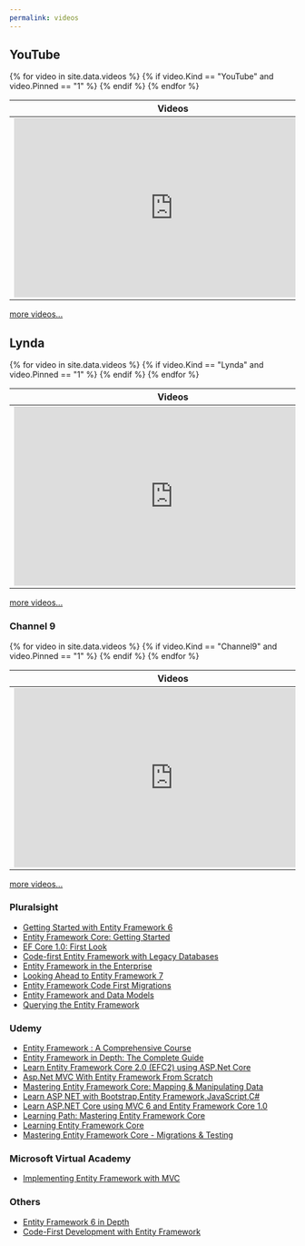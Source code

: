 ```yaml
---
permalink: videos
---
```

<h2>YouTube</h2>
<table>
	<thead>
		<tr>
			<th>Videos</th>
			<th>Description</th>
		</tr>
	</thead>
	<tbody>
{% for video in site.data.videos %}
	{% if video.Kind == "YouTube" and video.Pinned == "1" %}
		<tr>
			<td>
				<iframe width="560" height="315" src="https://www.youtube.com/embed/{{ video.ID }}" frameborder="0" allow="autoplay; encrypted-media" allowfullscreen></iframe>
			</td>
			<td>
				<h3>{{ video.Title }}</h3>
				{{ video.Description }}
			</td>
		</tr>
	{% endif %}
{% endfor %}		
	</tbody>
</table>

<a href="{{ site.github.url }}/youtube-videos">more videos...</a>

<h2>Lynda</h2>
<table>
	<thead>
		<tr>
			<th>Videos</th>
			<th>Description</th>
		</tr>
	</thead>
	<tbody>
{% for video in site.data.videos %}
	{% if video.Kind == "Lynda"  and video.Pinned == "1" %}
		<tr>
			<td>
				<iframe width='560' height='315' src='https://www.lynda.com/player/embed/{{ video.ID }}?fs=3&w=560&h=315&ps=paused&utm_medium=referral&utm_source=embed+video&utm_campaign=ldc-website&utm_content=vid-{{ video.ID }}' mozallowfullscreen='true' webkitallowfullscreen='true' allowfullscreen='true' frameborder='0'></iframe>
			</td>
			<td>
				<h3>{{ video.Title }}</h3>
				{{ video.Description }}
			</td>
		</tr>
	{% endif %}
{% endfor %}		
	</tbody>
</table>

<a href="{{ site.github.url }}/lynda-videos">more videos...</a>

<h3>Channel 9</h3>
<table>
	<thead>
		<tr>
			<th>Videos</th>
			<th>Description</th>
		</tr>
	</thead>
	<tbody>
{% for video in site.data.videos %}
	{% if video.Kind == "Channel9" and video.Pinned == "1" %}
		<tr>
			<td>
                <iframe width='560' height='315' src="https://channel9.msdn.com/{{ video.ID }}/player?format=smooth" mozallowfullscreen='true' webkitallowfullscreen='true' allowFullScreen frameBorder="0"></iframe>
			</td>
			<td>
				<h3>{{ video.Title }}</h3>
				{{ video.Description }}
			</td>
		</tr>
	{% endif %}
{% endfor %}		
	</tbody>
</table>

<a href="{{ site.github.url }}/channel9-videos">more videos...</a>

<h3>Pluralsight</h3>
<ul>
	<li><a href="https://app.pluralsight.com/library/courses/entity-framework-6-getting-started/table-of-contents">Getting Started with Entity Framework 6</a></li>
    <li><a href="https://app.pluralsight.com/library/courses/entity-framework-core-getting-started/table-of-contents">Entity Framework Core: Getting Started</a></li>
    <li><a href="https://app.pluralsight.com/library/courses/play-by-play-ef-core-1-0-first-look-julie-lerman/table-of-contents">EF Core 1.0: First Look</a></li>
    <li><a href="https://app.pluralsight.com/library/courses/code-first-entity-framework-legacy-databases/table-of-contents">Code-first Entity Framework with Legacy Databases</a></li>
    <li><a href="https://app.pluralsight.com/library/courses/entity-framework-enterprise-update/table-of-contents">Entity Framework in the Enterprise</a></li>
    <li><a href="https://app.pluralsight.com/library/courses/entity-framework-7-looking-ahead/table-of-contents">Looking Ahead to Entity Framework 7</a></li>
    <li><a href="https://app.pluralsight.com/library/courses/efmigrations/table-of-contents">Entity Framework Code First Migrations</a></li>
    <li><a href="https://app.pluralsight.com/library/courses/efintro-models/table-of-contents">Entity Framework and Data Models</a></li>
    <li><a href="https://app.pluralsight.com/library/courses/querying-entity-framework/table-of-contents">Querying the Entity Framework</a></li>
</ul>
<h3>Udemy</h3>	
<ul>
	<li><a href="https://www.udemy.com/entity-framework-a-comprehensive-course/">Entity Framework : A Comprehensive Course</a></li>
    <li><a href="https://www.udemy.com/entity-framework-tutorial/">Entity Framework in Depth: The Complete Guide</a></li>
    <li><a href="https://www.udemy.com/learn-entity-framework-core-2-efc2-using-aspnet-core/">Learn Entity Framework Core 2.0 (EFC2) using ASP.Net Core</a></li>
    <li><a href="https://www.udemy.com/aspnet-mvc-with-entity-framework-from-scratch/">Asp.Net MVC With Entity Framework From Scratch</a></li>
    <li><a href="https://www.udemy.com/mastering-entity-framework-core-mapping-manipulating-data/">Mastering Entity Framework Core: Mapping & Manipulating Data</a></li>
    <li><a href="https://www.udemy.com/learn_aspnet_bootstrap_entityframework/">Learn ASP NET with Bootstrap,Entity Framework,JavaScript,C#</a></li>
    <li><a href="https://www.udemy.com/learn-aspnet-core-mvc-web-apis-ef-core-bonus-ios-app/">Learn ASP.NET Core using MVC 6 and Entity Framework Core 1.0</a></li>
    <li><a href="https://www.udemy.com/learning-path-mastering-entity-framework-core/">Learning Path: Mastering Entity Framework Core</a></li>
    <li><a href="https://www.udemy.com/learning-entity-framework-core/">Learning Entity Framework Core</a></li>
    <li><a href="https://www.udemy.com/mastering-entity-framework-core-migrations-testing/">Mastering Entity Framework Core - Migrations & Testing</a></li>
</ul>
<h3>Microsoft Virtual Academy</h3>
<ul>
    <li><a href="https://mva.microsoft.com/en-US/training-courses/implementing-entity-framework-with-mvc-8931?l=e2H2lDC3_8304984382">Implementing Entity Framework with MVC</a></li>
</ul>

<h3>Others</h3>
<ul>
	<li><a href="https://codewithmosh.teachable.com/p/entity-framework/?coupon_code=HALFOFF">Entity Framework 6 in Depth</a></li>
	<li><a href="https://www.wintellectnow.com/Videos/Watch?videoId=code-first-development-with-entity-framework">Code-First Development with Entity Framework</a></li>
</ul>